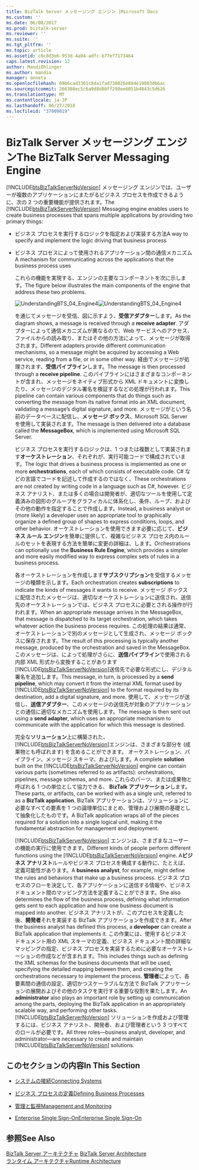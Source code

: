 ```yaml
---
title: BizTalk Server メッセージング エンジン |Microsoft Docs
ms.custom: ''
ms.date: 06/08/2017
ms.prod: biztalk-server
ms.reviewer: ''
ms.suite: ''
ms.tgt_pltfrm: ''
ms.topic: article
ms.assetid: c0c8d3e6-953d-4a04-adfc-b77ef7173464
caps.latest.revision: 12
author: MandiOhlinger
ms.author: mandia
manager: anneta
ms.openlocfilehash: 69b6cad3361c8da1fad730026e884e19003d66ac
ms.sourcegitcommit: 266308ec5c6a9d8d80ff298ee6051b4843c5d626
ms.translationtype: MT
ms.contentlocale: ja-JP
ms.lasthandoff: 06/27/2018
ms.locfileid: "37009819"
---
```

# <a name="the-biztalk-server-messaging-engine"></a><span data-ttu-id="91654-102">BizTalk Server メッセージング エンジン</span><span class="sxs-lookup"><span data-stu-id="91654-102">The BizTalk Server Messaging Engine</span></span>
<span data-ttu-id="91654-103">[!INCLUDE[btsBizTalkServerNoVersion](../includes/btsbiztalkservernoversion-md.md)] メッセージング エンジンでは、ユーザーが複数のアプリケーションにまたがるビジネス プロセスを作成できるように、次の 2 つの重要機能が提供されます。</span><span class="sxs-lookup"><span data-stu-id="91654-103">The [!INCLUDE[btsBizTalkServerNoVersion](../includes/btsbiztalkservernoversion-md.md)] Messaging engine enables users to create business processes that spans multiple applications by providing two primary things:</span></span>  
  
- <span data-ttu-id="91654-104">ビジネス プロセスを実行するロジックを指定および実装する方法</span><span class="sxs-lookup"><span data-stu-id="91654-104">A way to specify and implement the logic driving that business process</span></span>  
  
- <span data-ttu-id="91654-105">ビジネス プロセスによって使用されるアプリケーション間の通信メカニズム</span><span class="sxs-lookup"><span data-stu-id="91654-105">A mechanism for communicating across the applications that the business process uses</span></span>  
  
  <span data-ttu-id="91654-106">これらの機能を実現する、エンジンの主要なコンポーネントを次に示します。</span><span class="sxs-lookup"><span data-stu-id="91654-106">The figure below illustrates the main components of the engine that address these two problems.</span></span>  
  
  <span data-ttu-id="91654-107">![](../core/media/understandingbts-04-engine4.gif "UnderstandingBTS_04_Engine4")</span><span class="sxs-lookup"><span data-stu-id="91654-107">![](../core/media/understandingbts-04-engine4.gif "UnderstandingBTS_04_Engine4")</span></span>  
  
  <span data-ttu-id="91654-108">を通じてメッセージを受信、図に示すよう、**受信アダプター**します。</span><span class="sxs-lookup"><span data-stu-id="91654-108">As the diagram shows, a message is received through a **receive adapter**.</span></span> <span data-ttu-id="91654-109">アダプターによって通信メカニズムが異なるので、Web サービスへのアクセス、ファイルからの読み取り、またはその他の方法によって、メッセージが取得されます。</span><span class="sxs-lookup"><span data-stu-id="91654-109">Different adapters provide different communication mechanisms, so a message might be acquired by accessing a Web service, reading from a file, or in some other way.</span></span> <span data-ttu-id="91654-110">経由でメッセージが処理されます、**受信パイプライン**します。</span><span class="sxs-lookup"><span data-stu-id="91654-110">The message is then processed through a **receive pipeline**.</span></span> <span data-ttu-id="91654-111">このパイプラインにはさまざまなコンポーネントが含まれ、メッセージをネイティブ形式から XML ドキュメントに変換したり、メッセージのデジタル署名を検証するなどの処理が行われます。</span><span class="sxs-lookup"><span data-stu-id="91654-111">This pipeline can contain various components that do things such as converting the message from its native format into an XML document, validating a message’s digital signature, and more.</span></span> <span data-ttu-id="91654-112">メッセージがという名前のデータベースに配信し、**メッセージ ボックス**、Microsoft SQL Server を使用して実装されます。</span><span class="sxs-lookup"><span data-stu-id="91654-112">The message is then delivered into a database called the **MessageBox**, which is implemented using Microsoft SQL Server.</span></span>  
  
  <span data-ttu-id="91654-113">ビジネス プロセスを実行するロジックは、1 つまたは複数として実装されます**オーケストレーション**、それぞれが、実行可能コードで構成されています。</span><span class="sxs-lookup"><span data-stu-id="91654-113">The logic that drives a business process is implemented as one or more **orchestrations**, each of which consists of executable code.</span></span> <span data-ttu-id="91654-114">C# などの言語でコードを記述して作成するのではなく、</span><span class="sxs-lookup"><span data-stu-id="91654-114">These orchestrations are not created by writing code in a language such as C#, however.</span></span> <span data-ttu-id="91654-115">ビジネス アナリスト、または多くの場合は開発者が、適切なツールを使用して定義済みの図形のグループをグラフィカルに体系化し、条件、ループ、およびその他の動作を指定することで作成します。</span><span class="sxs-lookup"><span data-stu-id="91654-115">Instead, a business analyst or (more likely) a developer uses an appropriate tool to graphically organize a defined group of shapes to express conditions, loops, and other behavior.</span></span> <span data-ttu-id="91654-116">オーケストレーションを使用できます必要に応じて、**ビジネス ルール エンジン**を簡単に提供して、複雑なビジネス プロセス内のルールのセットを表現する方法を簡単に変更の詳細は、します。</span><span class="sxs-lookup"><span data-stu-id="91654-116">Orchestrations can optionally use the **Business Rule Engine**, which provides a simpler and more easily modified way to express complex sets of rules in a business process.</span></span>  
  
  <span data-ttu-id="91654-117">各オーケストレーションを作成します**サブスクリプション**を受信するメッセージの種類を示します。</span><span class="sxs-lookup"><span data-stu-id="91654-117">Each orchestration creates **subscriptions** to indicate the kinds of messages it wants to receive.</span></span> <span data-ttu-id="91654-118">メッセージ ボックスに配信されたメッセージは、適切なオーケストレーションに送信され、送信先のオーケストレーションでは、ビジネス プロセスに必要とされる操作が行われます。</span><span class="sxs-lookup"><span data-stu-id="91654-118">When an appropriate message arrives in the MessageBox, that message is dispatched to its target orchestration, which takes whatever action the business process requires.</span></span> <span data-ttu-id="91654-119">この処理の結果は通常、オーケストレーションで別のメッセージとして生成され、メッセージ ボックスに保存されます。</span><span class="sxs-lookup"><span data-stu-id="91654-119">The result of this processing is typically another message, produced by the orchestration and saved in the MessageBox.</span></span> <span data-ttu-id="91654-120">このメッセージは、によって処理がさらに、**送信パイプライン**で使用される内部 XML 形式から変換することがあります[!INCLUDE[btsBizTalkServerNoVersion](../includes/btsbiztalkservernoversion-md.md)]送信先で必要な形式にし、デジタル署名を追加します。</span><span class="sxs-lookup"><span data-stu-id="91654-120">This message, in turn, is processed by a **send pipeline**, which may convert it from the internal XML format used by [!INCLUDE[btsBizTalkServerNoVersion](../includes/btsbiztalkservernoversion-md.md)] to the format required by its destination, add a digital signature, and more.</span></span> <span data-ttu-id="91654-121">使用して、メッセージが送信し、**送信アダプター**、このメッセージの送信先が対象のアプリケーションとの通信に適切なメカニズムを使用します。</span><span class="sxs-lookup"><span data-stu-id="91654-121">The message is then sent out using a **send adapter**, which uses an appropriate mechanism to communicate with the application for which this message is destined.</span></span>  
  
  <span data-ttu-id="91654-122">完全な**ソリューション**上に構築された、[!INCLUDE[btsBizTalkServerNoVersion](../includes/btsbiztalkservernoversion-md.md)]エンジンは、さまざまな部分を (成果物とも呼ばれます) を含めることができます。 オーケストレーション、パイプライン、メッセージ スキーマ、およびします。</span><span class="sxs-lookup"><span data-stu-id="91654-122">A complete **solution** built on the [!INCLUDE[btsBizTalkServerNoVersion](../includes/btsbiztalkservernoversion-md.md)] engine can contain various parts (sometimes referred to as artifacts): orchestrations, pipelines, message schemas, and more.</span></span> <span data-ttu-id="91654-123">これらのパーツ、または成果物と呼ばれる 1 つの単位として協力できる、 **BizTalk アプリケーション**します。</span><span class="sxs-lookup"><span data-stu-id="91654-123">These parts, or artifacts, can be worked with as a single unit, referred to as a **BizTalk application**.</span></span> <span data-ttu-id="91654-124">BizTalk アプリケーションは、ソリューションに必要なすべての要素を 1 つの論理単位にまとめ、管理および展開の基礎として抽象化したものです。</span><span class="sxs-lookup"><span data-stu-id="91654-124">A BizTalk application wraps all of the pieces required for a solution into a single logical unit, making it the fundamental abstraction for management and deployment.</span></span>  
  
  <span data-ttu-id="91654-125">[!INCLUDE[btsBizTalkServerNoVersion](../includes/btsbiztalkservernoversion-md.md)] エンジンは、さまざまなユーザーの機能の実行に使用できます。</span><span class="sxs-lookup"><span data-stu-id="91654-125">Different kinds of people perform different functions using the [!INCLUDE[btsBizTalkServerNoVersion](../includes/btsbiztalkservernoversion-md.md)] engine.</span></span> <span data-ttu-id="91654-126">A**ビジネス アナリスト**ルールやビジネス プロセスを構成する動作に、たとえば、定義可能性があります。</span><span class="sxs-lookup"><span data-stu-id="91654-126">A **business analyst**, for example, might define the rules and behaviors that make up a business process.</span></span> <span data-ttu-id="91654-127">ビジネス プロセスのフローを決定して、各アプリケーションに送信する情報や、ビジネス ドキュメント間のマッピング方法を定義することができます。</span><span class="sxs-lookup"><span data-stu-id="91654-127">She also determines the flow of the business process, defining what information gets sent to each application and how one business document is mapped into another.</span></span> <span data-ttu-id="91654-128">ビジネス アナリストが、このプロセスを定義した後、**開発者**それを実装する BizTalk アプリケーションを作成できます。</span><span class="sxs-lookup"><span data-stu-id="91654-128">After the business analyst has defined this process, a **developer** can create a BizTalk application that implements it.</span></span> <span data-ttu-id="91654-129">この作業には、使用するビジネス ドキュメント用の XML スキーマの定義、ビジネス ドキュメント間の詳細なマッピングの指定、ビジネス プロセスを実装するために必要なオーケストレーションの作成などが含まれます。</span><span class="sxs-lookup"><span data-stu-id="91654-129">This includes things such as defining the XML schemas for the business documents that will be used, specifying the detailed mapping between them, and creating the orchestrations necessary to implement the process.</span></span> <span data-ttu-id="91654-130">**管理者**によって、各要素間の通信の設定、適切かつスケーラブルな方法で BizTalk アプリケーションの展開およびその他のタスクを実行する重要な役割を果たします。</span><span class="sxs-lookup"><span data-stu-id="91654-130">An **administrator** also plays an important role by setting up communication among the parts, deploying the BizTalk application in an appropriately scalable way, and performing other tasks.</span></span> <span data-ttu-id="91654-131">[!INCLUDE[btsBizTalkServerNoVersion](../includes/btsbiztalkservernoversion-md.md)] ソリューションを作成および管理するには、ビジネス アナリスト、開発者、および管理者という 3 つすべてのロールが必要です。</span><span class="sxs-lookup"><span data-stu-id="91654-131">All three roles—business analyst, developer, and administrator—are necessary to create and maintain [!INCLUDE[btsBizTalkServerNoVersion](../includes/btsbiztalkservernoversion-md.md)] solutions.</span></span>  
  
## <a name="in-this-section"></a><span data-ttu-id="91654-132">このセクションの内容</span><span class="sxs-lookup"><span data-stu-id="91654-132">In This Section</span></span>  
  
-   [<span data-ttu-id="91654-133">システムの接続</span><span class="sxs-lookup"><span data-stu-id="91654-133">Connecting Systems</span></span>](../core/connecting-systems.md)  
  
-   [<span data-ttu-id="91654-134">ビジネス プロセスの定義</span><span class="sxs-lookup"><span data-stu-id="91654-134">Defining Business Processes</span></span>](../core/defining-business-processes.md)  
  
-   [<span data-ttu-id="91654-135">管理と監視</span><span class="sxs-lookup"><span data-stu-id="91654-135">Management and Monitoring</span></span>](../core/management-and-monitoring.md)  
  
-   [<span data-ttu-id="91654-136">Enterprise Single Sign-On</span><span class="sxs-lookup"><span data-stu-id="91654-136">Enterprise Single Sign-On</span></span>](../core/enterprise-single-sign-on-sso.md)  
  
## <a name="see-also"></a><span data-ttu-id="91654-137">参照</span><span class="sxs-lookup"><span data-stu-id="91654-137">See Also</span></span>  
 <span data-ttu-id="91654-138">[BizTalk Server アーキテクチャ](../core/biztalk-server-architecture.md) </span><span class="sxs-lookup"><span data-stu-id="91654-138">[BizTalk Server Architecture](../core/biztalk-server-architecture.md) </span></span>  
 [<span data-ttu-id="91654-139">ランタイム アーキテクチャ</span><span class="sxs-lookup"><span data-stu-id="91654-139">Runtime Architecture</span></span>](../core/runtime-architecture.md)
